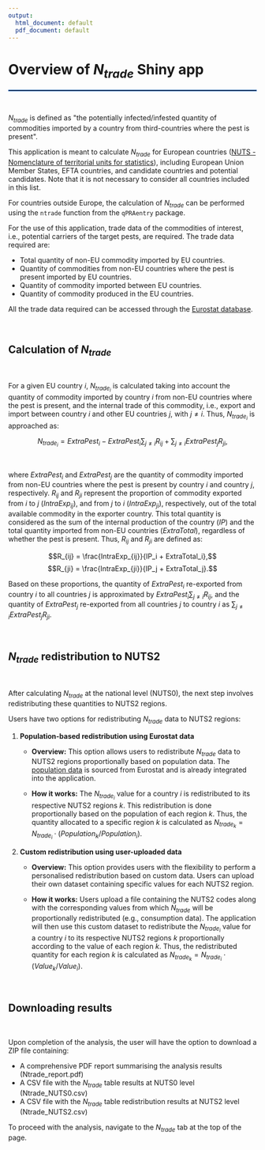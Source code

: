 ```yaml
---
output:
  html_document: default
  pdf_document: default
---
```


# Overview of $N_{trade}$ Shiny app

<hr style="border:1px solid #1E68BA">
<br>

$N_{trade}$ is defined as "the potentially infected/infested quantity of commodities 
imported by a country from third-countries where the pest is present".

This application is meant to calculate $N_{trade}$ for European countries 
([NUTS - Nomenclature of territorial units for statistics](https://ec.europa.eu/eurostat/web/nuts)), 
including European Union Member States, EFTA countries, and candidate countries and potential candidates. 
Note that it is not necessary to consider all countries included in this list.

For countries outside Europe, the calculation of $N_{trade}$ can be performed using 
the `ntrade` function from the `qPRAentry` package.

For the use of this application, trade data of the commodities of interest, i.e., 
potential carriers of the target pests, are required. The trade data required are: 

- Total quantity of non-EU commodity imported by EU countries.
- Quantity of commodities from non-EU countries where the pest is present imported by EU countries.
- Quantity of commodity imported between EU countries.
- Quantity of commodity produced in the EU countries.

All the trade data required can be accessed 
through the [Eurostat database](https://ec.europa.eu/eurostat/data/database).

<br>

## Calculation of $N_{trade}$

<br>

For a given EU country $i$, $N_{trade_i}$ is calculated taking into account the quantity 
of commodity imported by country $i$ from non-EU countries where the pest is present, and 
the internal trade of this commodity, i.e., export and import between country $i$ and other 
EU countries $j$, with $j \neq i$. Thus, $N_{trade_i}$ is approached as:

$$
N_{trade_i} = ExtraPest_i - ExtraPest_i \sum_{j \neq i} R_{ij} + \sum_{j \neq i} ExtraPest_j R_{ji},
$$

<br>

where $ExtraPest_i$ and $ExtraPest_j$ are the quantity of commodity imported from non-EU 
countries where the pest is present by country $i$ and country $j$, respectively. $R_{ij}$ 
and $R_{ji}$ represent the proportion of commodity exported from $i$ to $j$ ($IntraExp_{ij}$), 
and from $j$ to $i$ ($IntraExp_{ji}$), respectively, out of the total available commodity in 
the exporter country. This total quantity is considered as the sum of the internal production 
of the country ($IP$) and the total quantity imported from non-EU countries ($ExtraTotal$), 
regardless of whether the pest is present. Thus, $R_{ij}$ and $R_{ji}$ are defined as: 

  $$R_{ij} = \frac{IntraExp_{ij}}{IP_i + ExtraTotal_i},$$ 
  $$R_{ji} = \frac{IntraExp_{ji}}{IP_j + ExtraTotal_j}.$$

Based on these proportions, the quantity of $ExtraPest_i$ re-exported from country $i$ 
to all countries $j$ is approximated by $ExtraPest_i \sum_{j \neq i} R_{ij}$, and 
the quantity of $ExtraPest_j$ re-exported from all countries $j$ to country $i$ as 
$\sum_{j \neq i} ExtraPest_j R_{ji}$.

<br>

## $N_{trade}$ redistribution to NUTS2

<br>

After calculating $N_{trade}$ at the national level (NUTS0), the next step involves 
redistributing these quantities to NUTS2 regions. 

Users have two options for redistributing $N_{trade}$ data to NUTS2 regions:

1. **Population-based redistribution using Eurostat data**

   - **Overview:** This option allows users to redistribute $N_{trade}$ data to NUTS2 
   regions proportionally based on population data. The 
   [population data](https://ec.europa.eu/eurostat/databrowser/product/page/demo_r_pjangrp3) 
   is sourced from Eurostat and is already integrated into the application.
   
   - **How it works:** The $N_{trade_i}$ value for a country $i$ is redistributed 
   to its respective NUTS2 regions $k$. This redistribution is done proportionally 
   based on the population of each region $k$. Thus, the quantity allocated to a specific 
   region $k$ is calculated as $N_{trade_k} = N_{trade_i} \cdot (Population_k / Population_i)$.


2. **Custom redistribution using user-uploaded data**

   - **Overview:** This option provides users with the flexibility to perform a personalised 
   redistribution based on custom data. Users can upload their own dataset containing 
   specific values for each NUTS2 region.
   
   - **How it works:** Users upload a file containing the NUTS2 codes along with the 
   corresponding values from which $N_{trade}$ will be proportionally redistributed 
   (e.g., consumption data). The application will then use this custom dataset to redistribute 
   the $N_{trade_i}$ value for a country $i$ to its respective NUTS2 regions $k$ proportionally 
   according to the value of each region $k$. Thus, the redistributed quantity for each region $k$ 
   is calculated as $N_{trade_k} = N_{trade_i} \cdot (Value_k / Value_i)$.
   

<br>

## Downloading results

<br>

Upon completion of the analysis, the user will have the option to download a ZIP file containing:

- A comprehensive PDF report summarising the analysis results (Ntrade_report.pdf)
- A CSV file with the $N_{trade}$ table results at NUTS0 level (Ntrade_NUTS0.csv)
- A CSV file with the $N_{trade}$ table redistribution results at NUTS2 level (Ntrade_NUTS2.csv)

To proceed with the analysis, navigate to the $N_{trade}$ tab at the top of the page.
